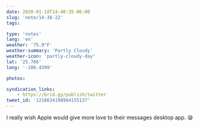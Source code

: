 ```yaml
---
date: 2020-01-18T14:40:35-06:00
slug: 'note/14-38-22'
tags:

type: 'notes'
lang: 'en'
weather: '75.9°F'
weather-summary: 'Partly Cloudy'
weather-icon: 'partly-cloudy-day'
lat: '25.786'
long: '-100.4399'

photos:

syndication_links:
    - https://brid.gy/publish/twitter
tweet_id: '1218634198984155137'
---
```

I really wish Apple would give more love to their messages desktop app. 😪